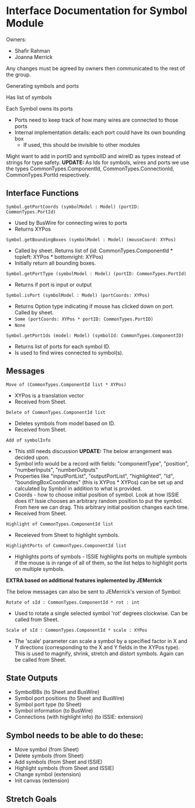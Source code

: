 # Interface Documentation for Symbol Module

Owners:
 - Shafir Rahman
 - Joanna Merrick

Any changes must be agreed by owners then communicated to the rest of the group.

Generating symbols and ports

Has list of symbols

Each Symbol owns its ports
 - Ports need to keep track of how many wires are connected to those ports
 - Internal implementation details: each port could have its own bounding box
    - If used, this should be invisible to other modules

Might want to add in portID and symbolID and wireID as types instead of strings for type safety. **UPDATE:** As Ids for symbols, wires and ports we use the types CommonTypes.ComponentId, CommonTypes.ConnectionId, CommonTypes.PortId respectively.

## Interface Functions

`Symbol.getPortCoords (symbolModel : Model) (portID: CommonTypes.PortId)`
 - Used by BusWire for connecting wires to ports
 - Returns XYPos

`Symbol.getBoundingBoxes (symbolModel : Model) (mouseCoord: XYPos)`
 - Called by sheet. Returns list of (id: CommonTypes.ComponentId * topleft: XYPos * bottomright: XYPos)
 - Initially return all bounding boxes.

`Symbol.getPortType (symbolModel : Model) (portID: CommonTypes.PortId)`
 - Returns if port is input or output

`Symbol.isPort (symbolModel : Model) (portCoords: XYPos)`
 - Returns Option type indicating if mouse has clicked down on port. Called by sheet.
 - `Some (portCoords: XYPos * portID: CommonTypes.PortID)`
 - `None`

`Symbol.getPortIds (model: Model) (symbolId: CommonTypes.ComponentID)`
- Returns list of ports for each symbol ID.
- Is used to find wires connected to symbol(s).


## Messages

`Move of (CommonTypes.ComponentId list * XYPos)`
 - XYPos is a translation vector
 - Received from Sheet.

`Delete of CommonTypes.ComponentId list`
 - Deletes symbols from model based on ID.
 - Received from Sheet.

`Add of symbolInfo`
 - This still needs discussion **UPDATE:** The below arrangement was decided upon.
 - Symbol info would be a record with fields: "componentType", "position", "numberInputs", "numberOutputs"
 - Properties like "inputPortList", "outputPortList", "highlighted", "Id", "boundingBoxCoordinates" (this is XYPos * XYPos) can be set up and calculated by Symbol in addition to what is provided.
 - Coords - how to choose initial position of symbol. Look at how ISSIE does it? Issie chooses an arbitrary random position to put the symbol. From here we can drag. This arbitrary initial position changes each time.
 - Received from Sheet.

`Highlight of CommonTypes.ComponentId list`
- Receieved from Sheet to highlight symbols.

`HighlightPorts of CommonTypes.ComponentId list`
 - Highlights ports of symbols - ISSIE highlights ports on multiple symbols if the mouse is in range of all of them, so the list helps to highlight ports on multiple symbols.

**EXTRA based on additional features inplemented by JEMerrick**
 
The below messages can also be sent to JEMerrick's version of Symbol:

`Rotate of sId : CommonTypes.ComponentId * rot : int`
- Used to rotate a single selected symbol 'rot' degrees clockwise. Can be called from Sheet.

`Scale of sId : CommonTypes.ComponentId * scale : XYPos`
- The 'scale' parameter can scale a symbol by a specified factor in X and Y directions (corresponding to the X and Y fields in the XYPos type). This is used to magnify, shrink, stretch and distort symbols. Again can be called from Sheet.





## State Outputs
 - SymbolBBs (to Sheet and BusWire)
 - Symbol port positions (to Sheet and BusWire)
 - Symbol port type (to Sheet)
 - Symbol information (to BusWire)
 - Connections (with highlight info) (to ISSIE: extension)

## Symbol needs to be able to do these:
 - Move symbol (from Sheet)
 - Delete symbols (from Sheet)
 - Add symbols (from Sheet and ISSIE)
 - Highlight symbols (from Sheet and ISSIE)
 - Change symbol (extension)
 - Init canvas (extension)

 ## Stretch Goals
 
